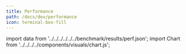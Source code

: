 ```yaml
---
title: Performance
path: /docs/dev/performance
icon: terminal-box-fill
---
```


import data from '../../../../../../benchmark/results/perf.json';
import Chart from '../../../../components/visuals/chart.js';

<Chart data={data}/>
